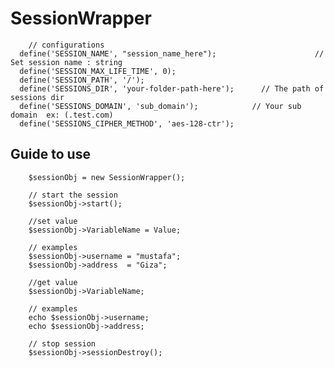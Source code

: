 # SessionWrapper

        // configurations
      define('SESSION_NAME', "session_name_here");                      // Set session name : string
      define('SESSION_MAX_LIFE_TIME', 0);
      define('SESSION_PATH', '/');
      define('SESSIONS_DIR', 'your-folder-path-here');      // The path of sessions dir
      define('SESSIONS_DOMAIN', 'sub_domain');            // Your sub domain  ex: (.test.com)
      define('SESSIONS_CIPHER_METHOD', 'aes-128-ctr');
      
      
      
## Guide to use

        $sessionObj = new SessionWrapper();
        
        // start the session
        $sessionObj->start();

        //set value
        $sessionObj->VariableName = Value;
        
        // examples
        $sessionObj->username = "mustafa";
        $sessionObj->address  = "Giza";
        
        //get value
        $sessionObj->VariableName;
        
        // examples
        echo $sessionObj->username;
        echo $sessionObj->address;

        // stop session
        $sessionObj->sessionDestroy();

        
            
            
            
            
            




